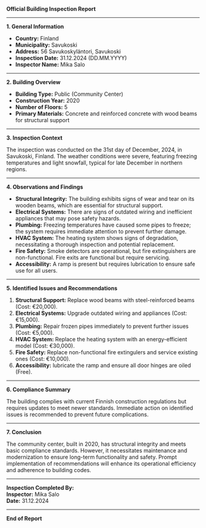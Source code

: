 

**Official Building Inspection Report**

---

**1. General Information**

- **Country:** Finland  
- **Municipality:** Savukoski  
- **Address:** 56 Savukoskyläntori, Savukoski  
- **Inspection Date:** 31.12.2024 (DD.MM.YYYY)  
- **Inspector Name:** Mika Salo  

---

**2. Building Overview**

- **Building Type:** Public (Community Center)  
- **Construction Year:** 2020  
- **Number of Floors:** 5  
- **Primary Materials:** Concrete and reinforced concrete with wood beams for structural support  

---

**3. Inspection Context**

The inspection was conducted on the 31st day of December, 2024, in Savukoski, Finland. The weather conditions were severe, featuring freezing temperatures and light snowfall, typical for late December in northern regions.

---

**4. Observations and Findings**

- **Structural Integrity:** The building exhibits signs of wear and tear on its wooden beams, which are essential for structural support.
- **Electrical Systems:** There are signs of outdated wiring and inefficient appliances that may pose safety hazards.
- **Plumbing:** Freezing temperatures have caused some pipes to freeze; the system requires immediate attention to prevent further damage.
- **HVAC System:** The heating system shows signs of degradation, necessitating a thorough inspection and potential replacement.
- **Fire Safety:** Smoke detectors are operational, but fire extinguishers are non-functional. Fire exits are functional but require servicing.
- **Accessibility:** A ramp is present but requires lubrication to ensure safe use for all users.

---

**5. Identified Issues and Recommendations**

1. **Structural Support:** Replace wood beams with steel-reinforced beams (Cost: €20,000).
2. **Electrical Systems:** Upgrade outdated wiring and appliances (Cost: €15,000).
3. **Plumbing:** Repair frozen pipes immediately to prevent further issues (Cost: €5,000).
4. **HVAC System:** Replace the heating system with an energy-efficient model (Cost: €30,000).
5. **Fire Safety:** Replace non-functional fire extingulers and service existing ones (Cost: €10,000).
6. **Accessibility:** lubricate the ramp and ensure all door hinges are oiled (Free).

---

**6. Compliance Summary**

The building complies with current Finnish construction regulations but requires updates to meet newer standards. Immediate action on identified issues is recommended to prevent future complications.

---

**7. Conclusion**

The community center, built in 2020, has structural integrity and meets basic compliance standards. However, it necessitates maintenance and modernization to ensure long-term functionality and safety. Prompt implementation of recommendations will enhance its operational efficiency and adherence to building codes.

---

**Inspection Completed By:**  
**Inspector:** Mika Salo  
**Date:** 31.12.2024  

---  
**End of Report**